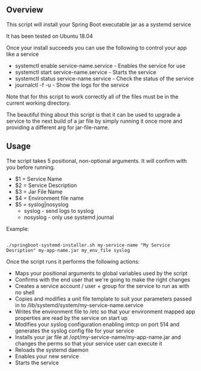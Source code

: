 ## Overview

This script will install your Spring Boot executable jar as a systemd service

It has been tested on Ubuntu 18.04

Once your install succeeds you can use the following to control your app like a service

* systemctl enable service-name.service - Enables the service for use
* systemctl start service-name.service - Starts the service
* systemctl status service-name.service - Check the status of the service
* journalctl -f -u - Show the logs for the service

Note that for this script to work correctly all of the files must be in the current working directory.

The beautiful thing about this script is that it can be used to upgrade a service to the next build of a jar file by simply running it once more and providing a different arg for jar-file-name.

## Usage

The script takes 5 positional, non-optional arguments. It will confirm with you before running.

* $1 = Service Name
* $2 = Service Description
* $3 = Jar File Name
* $4 = Environment file name
* $5 = syslog|nosyslog
    * syslog - send logs to syslog
    * nosyslog - only use systemd journal

Example:

```

./springboot-systemd-installer.sh my-service-name "My Service Desription" my-app-name.jar my_env_file syslog

```

Once the script runs it performs the following actions:

* Maps your positional arguments to global variables used by the script
* Confirms with the end user that we're going to make the right changes
* Creates a service account / user + group for the service to run as with no shell
* Copies and modifies a unit file template to suit your parameters passed in to /lib/systemd/system/my-service-name.service
* Writes the environment file to /etc so that your environment mapped app properties are read by the service on start up
* Modifies your syslog configuration enabling imtcp on port 514 and generates the syslog config file for your service 
* Installs your jar file at /opt/my-service-name/my-app-name.jar and changes the perms so that your service user can execute it
* Reloads the systemd daemon
* Enables your new service
* Starts the service

